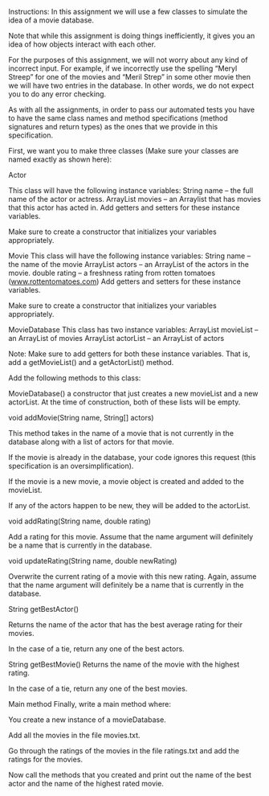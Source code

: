 Instructions:
In this assignment we will use a few classes to simulate the idea of a movie database. 

Note that while this assignment is doing things inefficiently, it gives you an idea of how objects interact with each other. 

For the purposes of this assignment, we will not worry about any kind of incorrect input. For example, if we incorrectly use the spelling “Meryl Streep” for one of the movies and “Meril Strep” in some other movie then we will have two entries in the database. In other words, we do not expect you to do any error checking.  

As with all the assignments, in order to pass our automated tests you have to have the same class names and method specifications (method signatures and return types) as the ones that we provide in this specification. 

First, we want you to make three classes (Make sure your classes are named exactly as shown here):

Actor

This class will have the following instance variables:
String name – the full name of the actor or actress.
ArrayList<Movie> movies – an Arraylist that has movies that this actor has acted in.
Add getters and setters for these instance variables.

Make sure to create a constructor that initializes your variables appropriately.

Movie
This class will have the following instance variables:
String name – the name of the movie
ArrayList<Actor> actors – an ArrayList of the actors in the movie. 
double rating – a freshness rating from rotten tomatoes (www.rottentomatoes.com)
Add getters and setters for these instance variables.

Make sure to create a constructor that initializes your variables appropriately.

 

MovieDatabase 
This class has two instance variables:
ArrayList<Movie> movieList – an ArrayList of movies
ArrayList<Actor> actorList – an ArrayList of actors

Note: Make sure to add getters for both these instance variables. That is, add a getMovieList() and a getActorList() method.

Add the following methods to this class:

MovieDatabase()
a constructor that just creates a new movieList and a new actorList. At the time of construction, both of these lists will be empty.

void addMovie(String name, String[] actors)

This method takes in the name of a movie that is not currently in the database along with a list of actors for that movie. 

If the movie is already in the database, your code ignores this request (this specification is an oversimplification). 

If the movie is a new movie, a movie object is created and added to the movieList. 

If any of the actors happen to be new, they will be added to the actorList.

void addRating(String name, double rating)

Add a rating for this movie. Assume that the name argument will definitely be a name that is currently in the database.

void updateRating(String name, double newRating)

Overwrite the current rating of a movie with this new rating. Again, assume that the name argument will definitely be a name that is currently in the database.

String getBestActor()

Returns the name of the actor that has the best average rating for their movies.

 

In the case of a tie, return any one of the best actors.

String getBestMovie()
Returns the name of the movie with the highest rating.

In the case of a tie, return any one of the best movies.

Main method
Finally, write a main method where:

You create a new instance of a movieDatabase.

Add all the movies in the file movies.txt.

Go through the ratings of the movies in the file ratings.txt and add the ratings for the movies.

Now call the methods that you created and print out the name of the best actor and the name of the highest rated movie.
